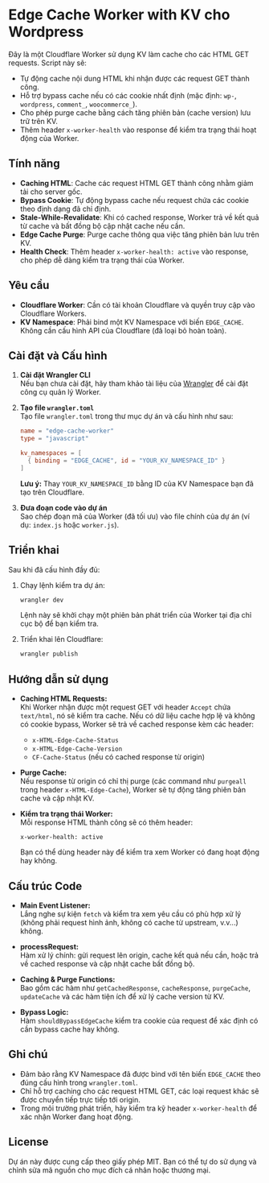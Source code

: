 
# Edge Cache Worker with KV cho Wordpress

Đây là một Cloudflare Worker sử dụng KV làm cache cho các HTML GET requests. Script này sẽ:
- Tự động cache nội dung HTML khi nhận được các request GET thành công.
- Hỗ trợ bypass cache nếu có các cookie nhất định (mặc định: `wp-`, `wordpress`, `comment_`, `woocommerce_`).
- Cho phép purge cache bằng cách tăng phiên bản (cache version) lưu trữ trên KV.
- Thêm header `x-worker-health` vào response để kiểm tra trạng thái hoạt động của Worker.

## Tính năng

- **Caching HTML**: Cache các request HTML GET thành công nhằm giảm tải cho server gốc.
- **Bypass Cookie**: Tự động bypass cache nếu request chứa các cookie theo định dạng đã chỉ định.
- **Stale-While-Revalidate**: Khi có cached response, Worker trả về kết quả từ cache và bất đồng bộ cập nhật cache nếu cần.
- **Edge Cache Purge**: Purge cache thông qua việc tăng phiên bản lưu trên KV.
- **Health Check**: Thêm header `x-worker-health: active` vào response, cho phép dễ dàng kiểm tra trạng thái của Worker.

## Yêu cầu

- **Cloudflare Worker**: Cần có tài khoản Cloudflare và quyền truy cập vào Cloudflare Workers.
- **KV Namespace**: Phải bind một KV Namespace với biến `EDGE_CACHE`. Không cần cấu hình API của Cloudflare (đã loại bỏ hoàn toàn).

## Cài đặt và Cấu hình

1. **Cài đặt Wrangler CLI**  
   Nếu bạn chưa cài đặt, hãy tham khảo tài liệu của [Wrangler](https://developers.cloudflare.com/workers/wrangler/get-started/) để cài đặt công cụ quản lý Worker.

2. **Tạo file `wrangler.toml`**  
   Tạo file `wrangler.toml` trong thư mục dự án và cấu hình như sau:

   ```toml
   name = "edge-cache-worker"
   type = "javascript"

   kv_namespaces = [
     { binding = "EDGE_CACHE", id = "YOUR_KV_NAMESPACE_ID" }
   ]
   ```

   **Lưu ý:** Thay `YOUR_KV_NAMESPACE_ID` bằng ID của KV Namespace bạn đã tạo trên Cloudflare.

3. **Đưa đoạn code vào dự án**  
   Sao chép đoạn mã của Worker (đã tối ưu) vào file chính của dự án (ví dụ: `index.js` hoặc `worker.js`).

## Triển khai

Sau khi đã cấu hình đầy đủ:

1. Chạy lệnh kiểm tra dự án:
   ```bash
   wrangler dev
   ```
   Lệnh này sẽ khởi chạy một phiên bản phát triển của Worker tại địa chỉ cục bộ để bạn kiểm tra.

2. Triển khai lên Cloudflare:
   ```bash
   wrangler publish
   ```

## Hướng dẫn sử dụng

- **Caching HTML Requests:**  
  Khi Worker nhận được một request GET với header `Accept` chứa `text/html`, nó sẽ kiểm tra cache. Nếu có dữ liệu cache hợp lệ và không có cookie bypass, Worker sẽ trả về cached response kèm các header:
  - `x-HTML-Edge-Cache-Status`
  - `x-HTML-Edge-Cache-Version`
  - `CF-Cache-Status` (nếu có cached response từ origin)

- **Purge Cache:**  
  Nếu response từ origin có chỉ thị purge (các command như `purgeall` trong header `x-HTML-Edge-Cache`), Worker sẽ tự động tăng phiên bản cache và cập nhật KV.

- **Kiểm tra trạng thái Worker:**  
  Mỗi response HTML thành công sẽ có thêm header:
  ```http
  x-worker-health: active
  ```
  Bạn có thể dùng header này để kiểm tra xem Worker có đang hoạt động hay không.

## Cấu trúc Code

- **Main Event Listener:**  
  Lắng nghe sự kiện `fetch` và kiểm tra xem yêu cầu có phù hợp xử lý (không phải request hình ảnh, không có cache từ upstream, v.v...) không.

- **processRequest:**  
  Hàm xử lý chính: gửi request lên origin, cache kết quả nếu cần, hoặc trả về cached response và cập nhật cache bất đồng bộ.

- **Caching & Purge Functions:**  
  Bao gồm các hàm như `getCachedResponse`, `cacheResponse`, `purgeCache`, `updateCache` và các hàm tiện ích để xử lý cache version từ KV.

- **Bypass Logic:**  
  Hàm `shouldBypassEdgeCache` kiểm tra cookie của request để xác định có cần bypass cache hay không.

## Ghi chú

- Đảm bảo rằng KV Namespace đã được bind với tên biến `EDGE_CACHE` theo đúng cấu hình trong `wrangler.toml`.
- Chỉ hỗ trợ caching cho các request HTML GET, các loại request khác sẽ được chuyển tiếp trực tiếp tới origin.
- Trong môi trường phát triển, hãy kiểm tra kỹ header `x-worker-health` để xác nhận Worker đang hoạt động.

## License

Dự án này được cung cấp theo giấy phép MIT. Bạn có thể tự do sử dụng và chỉnh sửa mã nguồn cho mục đích cá nhân hoặc thương mại.